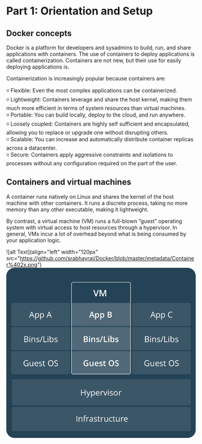 # Part 1: Orientation and Setup

## Docker concepts

Docker is a platform for developers and sysadmins to build, run, and share applications with containers. The use of containers to deploy applications is called containerization. Containers are not new, but their use for easily deploying applications is.

Containerization is increasingly popular because containers are:

◽ Flexible: Even the most complex applications can be containerized.<br />
◽ Lightweight: Containers leverage and share the host kernel, making them much more efficient in terms of system resources than virtual machines.<br />
◽ Portable: You can build locally, deploy to the cloud, and run anywhere.<br />
◽ Loosely coupled: Containers are highly self sufficient and encapsulated, allowing you to replace or upgrade one without disrupting others.<br />
◽ Scalable: You can increase and automatically distribute container replicas across a datacenter.<br />
◽ Secure: Containers apply aggressive constraints and isolations to processes without any configuration required on the part of the user.<br />

## Containers and virtual machines

A container runs natively on Linux and shares the kernel of the host machine with other containers. It runs a discrete process, taking no more memory than any other executable, making it lightweight.

By contrast, a virtual machine (VM) runs a full-blown “guest” operating system with virtual access to host resources through a hypervisor. In general, VMs incur a lot of overhead beyond what is being consumed by your application logic.

![alt Text](align="left" width="120px" src="https://github.com/srabhayraj/Docker/blob/master/metadata/Container%402x.png")
![alt Text](https://github.com/srabhayraj/Docker/blob/master/metadata/VM%402x.png)
